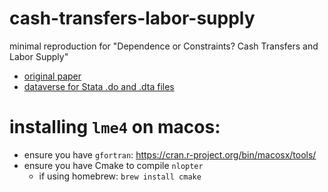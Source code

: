 # cash-transfers-labor-supply
minimal reproduction for "Dependence or Constraints? Cash Transfers and Labor Supply"

- [original paper](https://www.journals.uchicago.edu/doi/10.1086/714010)
- [dataverse for Stata .do and .dta files](https://dataverse.harvard.edu/dataset.xhtml?persistentId=doi:10.7910/DVN/VXFOFN)


# installing `lme4` on macos:
- ensure you have `gfortran`: https://cran.r-project.org/bin/macosx/tools/
- ensure you have Cmake to compile `nlopter`
  - if using homebrew: `brew install cmake`
